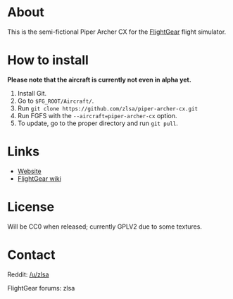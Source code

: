 # About

This is the semi-fictional Piper Archer CX for the
[FlightGear](http://www.flightgear.org/) flight simulator.

# How to install

__Please note that the aircraft is currently not even in alpha yet.__

1. Install Git.
2. Go to `$FG_ROOT/Aircraft/`.
3. Run `git clone https://github.com/zlsa/piper-archer-cx.git`
4. Run FGFS with the `--aircraft=piper-archer-cx` option.
5. To update, go to the proper directory and run `git pull`.

# Links

* [Website](http://zlsa.github.io/piper-archer-cx/)
* [FlightGear wiki](http://wiki.flightgear.org/Piper_Archer_CX)

# License

Will be CC0 when released; currently GPLV2 due to some textures.

# Contact

Reddit: [/u/zlsa](http://www.reddit.com/u/zlsa)

FlightGear forums: zlsa
